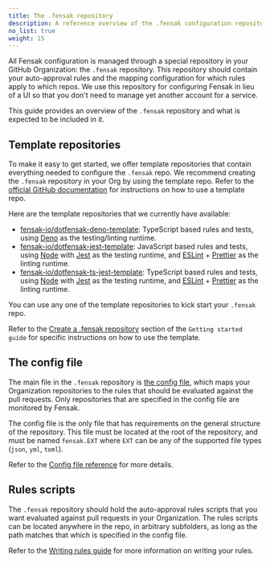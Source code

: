 ```yaml
---
title: The .fensak repository
description: A reference overview of the .fensak configuration repository
no_list: true
weight: 15
---
```


All Fensak configuration is managed through a special repository in your GitHub Organization: the `.fensak` repository.
This repository should contain your auto-approval rules and the mapping configuration for which rules apply to which
repos. We use this repository for configuring Fensak in lieu of a UI so that you don't need to manage yet another
account for a service.

This guide provides an overview of the `.fensak` repository and what is expected to be included in it.

## Template repositories

To make it easy to get started, we offer template repositories that contain everything needed to
configure the `.fensak` repo. We recommend creating the `.fensak` repository in your Org by using the template repo. Refer to
the [official GitHub
documentation](https://docs.github.com/en/repositories/creating-and-managing-repositories/creating-a-repository-from-a-template)
for instructions on how to use a template repo.

Here are the template repositories that we currently have available:

- [fensak-io/dotfensak-deno-template](https://github.com/fensak-io/dotfensak-deno-template): TypeScript based rules and
  tests, using [Deno](https://deno.com/) as the testing/linting runtime.
- [fensak-io/dotfensak-jest-template](https://github.com/fensak-io/dotfensak-jest-template): JavaScript based rules and
  tests, using [Node](https://nodejs.org/en) with [Jest](https://jestjs.io/) as the testing runtime, and
  [ESLint](https://eslint.org/) + [Prettier](https://prettier.io/) as the linting runtime.
- [fensak-io/dotfensak-ts-jest-template](https://github.com/fensak-io/dotfensak-ts-jest-template): TypeScript based
  rules and tests, using [Node](https://nodejs.org/en) with [Jest](https://jestjs.io/) as the testing runtime, and
  [ESLint](https://eslint.org/) + [Prettier](https://prettier.io/) as the linting runtime.

You can use any one of the template repositories to kick start your `.fensak` repo.

Refer to the [Create a .fensak
repository](/docs/getting-started/#create-a-fensak-repository-in-your-github-organization) section of the `Getting
started guide` for specific instructions on how to use the template.


## The config file

The main file in the `.fensak` repository is [the config file](/docs/config-reference), which maps your Organization
repositories to the rules that should be evaluated against the pull requests. Only repositories that are specified in
the config file are monitored by Fensak.

The config file is the only file that has requirements on the general structure of the repository. This file must be
located at the root of the repository, and must be named `fensak.EXT` where `EXT` can be any of the supported file types
(`json`, `yml`, `toml`).

Refer to the [Config file reference](/docs/config-reference) for more details.


## Rules scripts

The `.fensak` repository should hold the auto-approval rules scripts that you want evaluated against pull requests in
your Organization. The rules scripts can be located anywhere in the repo, in arbitrary subfolders, as long as the path
matches that which is specified in the config file.

Refer to the [Writing rules guide](/docs/writing-rules) for more information on writing your rules.
